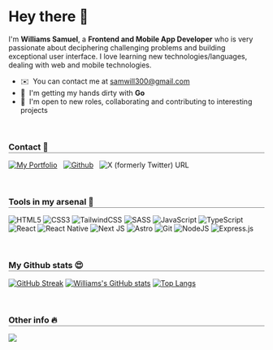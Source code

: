 # Hey there 👋


I'm **Williams Samuel**, a **Frontend and Mobile App Developer** who is very passionate about deciphering challenging problems and building exceptional user interface. I love learning new technologies/languages, dealing with web and mobile technologies.

- ✉️  You can contact me at [samwill300@gmail.com](mailto:samwill300@gmail.com)
- 🧠  I'm getting my hands dirty with **Go**
- 🤝  I'm open to new roles, collaborating and contributing to interesting projects

<br>

<!-- **_Open to frontend and mobile (react native) developer roles. If you have an opening, kindly contact me_** -->

<h3 style="border-bottom: 0.5px solid gray;margin-bottom: 15px;padding-bottom: 1px;font-weight: bold;">Contact 🤙</h3>

[![My Portfolio](https://img.shields.io/badge/Portfolio-%23000000.svg?style=for-the-badge&logo=firefox&logoColor=#FF7139)](https://williamssam.netlify.app/)
&nbsp;
[![Github](https://img.shields.io/badge/github-%23121011.svg?style=for-the-badge&logo=github&logoColor=white)](https://github.com/williamssam/)
&nbsp;
![X (formerly Twitter) URL](https://img.shields.io/twitter/url?url=https%3A%2F%2Ftwitter.com%2Fwilliams_codes%2F)
&nbsp;

<br>

<h3 style="border-bottom: 0.5px solid gray;margin-bottom: 15px;padding-bottom: 1px;font-weight: bold;">Tools in my arsenal 🚀</h3>

![HTML5](https://img.shields.io/badge/html5-%23E34F26.svg?style=for-the-badge&logo=html5&logoColor=white)
![CSS3](https://img.shields.io/badge/css3-%231572B6.svg?style=for-the-badge&logo=css3&logoColor=white)
![TailwindCSS](https://img.shields.io/badge/tailwindcss-%2338B2AC.svg?style=for-the-badge&logo=tailwind-css&logoColor=white)
![SASS](https://img.shields.io/badge/SASS-hotpink.svg?style=for-the-badge&logo=SASS&logoColor=white)
![JavaScript](https://img.shields.io/badge/javascript-%23323330.svg?style=for-the-badge&logo=javascript&logoColor=%23F7DF1E)
![TypeScript](https://img.shields.io/badge/typescript-%23007ACC.svg?style=for-the-badge&logo=typescript&logoColor=white)
![React](https://img.shields.io/badge/react-%2320232a.svg?style=for-the-badge&logo=react&logoColor=%2361DAFB)
![React Native](https://img.shields.io/badge/react_native-%2320232a.svg?style=for-the-badge&logo=react&logoColor=%2361DAFB)
![Next JS](https://img.shields.io/badge/Next-black?style=for-the-badge&logo=next.js&logoColor=white)
![Astro](https://img.shields.io/badge/Astro-black?style=for-the-badge&logo=astro&logoColor=white)
![Git](https://img.shields.io/badge/git-%23F05033.svg?style=for-the-badge&logo=git&logoColor=white)
![NodeJS](https://img.shields.io/badge/node.js-6DA55F?style=for-the-badge&logo=node.js&logoColor=white)
![Express.js](https://img.shields.io/badge/express.js-%23404d59.svg?style=for-the-badge&logo=express&logoColor=%2361DAFB)
<!-- ![Svelte](https://img.shields.io/badge/svelte-%23f1413d.svg?style=for-the-badge&logo=svelte&logoColor=white) -->


<br>

<h3 style="border-bottom: 0.5px solid gray;margin-bottom: 15px;padding-bottom: 1px;font-weight: bold;">My Github stats 😍</h3>

[![GitHub Streak](https://streak-stats.demolab.com/?user=williamssam&theme=highcontrast)](https://git.io/streak-stats)
[![Williams's GitHub stats](https://github-readme-stats.vercel.app/api?username=williamssam&show_icons=true&theme=highcontrast)](https://github.com/williamssam/github-readme-stats)
[![Top Langs](https://github-readme-stats.vercel.app/api/top-langs/?username=anuraghazra&layout=compact&theme=highcontrast)](https://github.com/anuraghazra/github-readme-stats)

<br>

<h3 style="border-bottom: 0.5px solid gray;margin-bottom: 15px;padding-bottom: 1px;font-weight: bold;">Other info 🔥</h3>

![](https://komarev.com/ghpvc/?username=williamssam&style=for-the-badge)

<!-- [![Readme Quotes](https://quotes-github-readme.vercel.app/api?type=horizontal&theme=dark)](https://github.com/piyushsuthar/github-readme-quotes) -->
